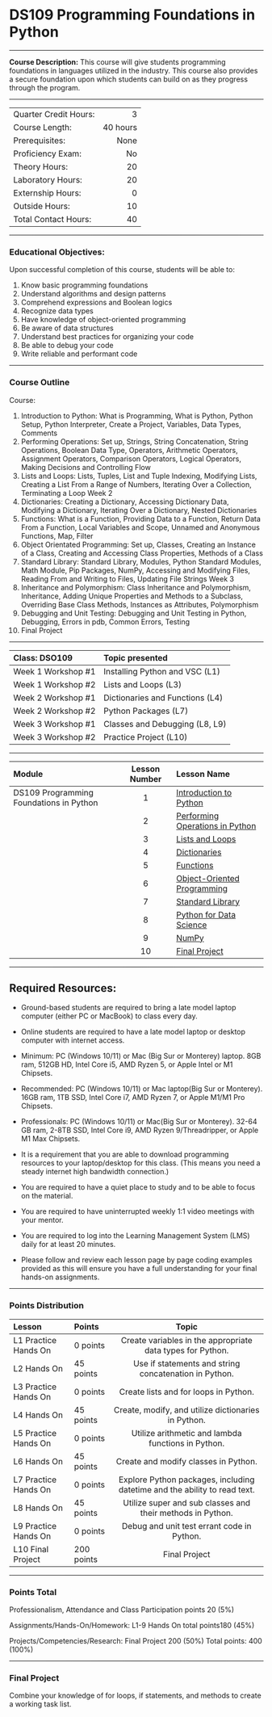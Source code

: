 # DS109 Programming Foundations in Python

<hr style="border: 0; height: 1px; background-image: linear-gradient(to right, rgba(0, 0, 0, 0), rgba(0, 0, 0, 0.75), rgba(0, 0, 0, 0));"/>

**Course Description:** This course will give students programming foundations in languages utilized in the industry.  This course also provides a secure foundation upon which students can build on as they progress through the program.  

<hr style="border: 0; height: 1px; background-image: linear-gradient(to right, rgba(0, 0, 0, 0), rgba(0, 0, 0, 0.75), rgba(0, 0, 0, 0));"/>

|                     |    |
|:---                 |---:|
|Quarter Credit Hours:|3|
|Course Length:       |40 hours|
|Prerequisites:       |None|
|Proficiency Exam:    |No|
|Theory Hours: 	      |20|
|Laboratory Hours:	  |20|
|Externship Hours:	  |0 |
|Outside Hours:	      |10|
|Total Contact Hours: |40|

<hr style="border: 0; height: 1px; background-image: linear-gradient(to right, rgba(0, 0, 0, 0), rgba(0, 0, 0, 0.75), rgba(0, 0, 0, 0));"/>

### Educational Objectives:
Upon successful completion of this course, students will be able to: 
 
1.	Know basic programming foundations
2.	Understand algorithms and design patterns
3.	Comprehend expressions and Boolean logics
4.	Recognize data types
5.	Have knowledge of object-oriented programming
6.	Be aware of data structures
7.	Understand best practices for organizing your code
8.	Be able to debug your code
9.	Write reliable and performant code 


<hr style="border: 0; height: 1px; background-image: linear-gradient(to right, rgba(0, 0, 0, 0), rgba(0, 0, 0, 0.75), rgba(0, 0, 0, 0));"/>

### Course Outline

Course:
1.	Introduction to Python: What is Programming, What is Python, Python Setup, Python Interpreter, Create a Project, Variables, Data Types, Comments
2.	Performing Operations: Set up, Strings, String Concatenation, String Operations, Boolean Data Type, Operators, Arithmetic Operators, Assignment Operators, Comparison Operators, Logical Operators, Making Decisions and Controlling Flow
3.	Lists and Loops: Lists, Tuples, List and Tuple Indexing, Modifying Lists, Creating a List From a Range of Numbers, Iterating Over a Collection, Terminating a Loop
Week 2
4.	Dictionaries: Creating a Dictionary, Accessing Dictionary Data, Modifying a Dictionary, Iterating Over a Dictionary, Nested Dictionaries
5.	Functions: What is a Function, Providing Data to a Function, Return Data From a Function, Local Variables and Scope, Unnamed and Anonymous Functions, Map, Filter
6.	Object Orientated Programming: Set up, Classes, Creating an Instance of a Class, Creating and Accessing Class Properties, Methods of a Class
7.	Standard Library: Standard Library, Modules, Python Standard Modules, Math Module, Pip Packages, NumPy, Accessing and Modifying Files, Reading From and Writing to Files, Updating File Strings
Week 3
8.	Inheritance and Polymorphism: Class Inheritance and Polymorphism, Inheritance, Adding Unique Properties and Methods to a Subclass, Overriding Base Class Methods, Instances as Attributes, Polymorphism
9.	Debugging and Unit Testing: Debugging and Unit Testing in Python, Debugging, Errors in pdb, Common Errors, Testing
10.	Final Project

<hr style="border: 0; height: 1px; background-image: linear-gradient(to right, rgba(0, 0, 0, 0), rgba(0, 0, 0, 0.75), rgba(0, 0, 0, 0));"/>

|Class: DSO109	|Topic presented|
|:-- |:-- |
|Week 1 Workshop #1| 	Installing Python and VSC (L1)|
|Week 1 Workshop #2| 	Lists and Loops (L3)|
|Week 2 Workshop #1| 	Dictionaries and Functions (L4)|
|Week 2 Workshop #2| 	Python Packages (L7)|
|Week 3 Workshop #1| 	Classes and Debugging (L8, L9)|
|Week 3 Workshop #2| 	Practice Project (L10)|

<hr style="border: 0; height: 1px; background-image: linear-gradient(to right, rgba(0, 0, 0, 0), rgba(0, 0, 0, 0.75), rgba(0, 0, 0, 0));"/>


|Module                 |Lesson Number|Lesson Name|
|:---                   |:---:        |:---       |
|DS109 Programming Foundations in Python  |1   | [Introduction to Python](DS109-L1-Introduction-to-Python.ipynb)  |
|                       |2   | [Performing Operations in Python](DS109-L2-Operations-in-Python.ipynb)                |
|                       |3   | [Lists and Loops ](DS109-L3-Lists-and-Looping.ipynb)              |
|                       |4   | [Dictionaries ](DS109-L4-Dictionaries.ipynb)|
|                       |5   | [Functions](DS109-L5-Functions.ipynb)      |
|                       |6   | [Object-Oriented Programming](DS109-L6-Classes.ipynb)        | 
|                       |7   | [Standard Library](DS109-L7-Modules.ipynb)       |
|                       |8   | [Python for Data Science](DS109-L8-Python-for-Data-Science.ipynb)   | 
|                       |9   | [NumPy](DS109-L9-Matrix-Operations.ipynb)  | 
|                       |10  | [Final Project ](DS109L10-Python-Final-Project.ipynb)         |

<hr style="border: 0; height: 1px; background-image: linear-gradient(to right, rgba(0, 0, 0, 0), rgba(0, 0, 0, 0.75), rgba(0, 0, 0, 0));"/>

## Required Resources: 
- Ground-based students are required to bring a late model laptop computer (either PC or MacBook) to class every day.  

- Online students are required to have a late model laptop or desktop computer with internet access.  

- Minimum: PC (Windows 10/11) or Mac (Big Sur or Monterey) laptop. 8GB ram, 512GB HD, Intel Core i5,  AMD Ryzen 5, or Apple Intel or M1 Chipsets.

- Recommended: PC (Windows 10/11) or Mac laptop(Big Sur or Monterey). 16GB ram, 1TB SSD, Intel Core i7, AMD Ryzen 7, or Apple M1/M1 Pro Chipsets.

- Professionals: PC (Windows 10/11) or Mac(Big Sur or Monterey). 32-64 GB ram, 2-8TB SSD, Intel Core i9, AMD Ryzen 9/Threadripper, or Apple M1 Max Chipsets.

- It is a requirement that you are able to download programming resources to your laptop/desktop for this class. (This means you need a steady internet high bandwidth connection.)

- You are required to have a quiet place to study and to be able to focus on the material.

- You are required to have uninterrupted weekly 1:1 video meetings with your mentor.

- You are required to log into the Learning Management System (LMS) daily for at least 20 minutes.

- Please follow and review each lesson page by page coding examples provided as this will ensure you have a full understanding for your final hands-on assignments.

<hr style="border: 0; height: 1px; background-image: linear-gradient(to right, rgba(0, 0, 0, 0), rgba(0, 0, 0, 0.75), rgba(0, 0, 0, 0));"/>

### Points Distribution
|Lesson | Points| Topic|
|:-- |:-- |:--:|
| L1 Practice Hands On| 0 points| Create variables in the appropriate data types for Python.|
| L2 Hands On | 45 points| Use if statements and string concatenation in Python.
| L3 Practice Hands On | 0 points | Create lists and for loops in Python. 
| L4 Hands On | 45 points| Create, modify, and utilize dictionaries in Python.|
| L5 Practice Hands On | 0 points | Utilize arithmetic and lambda functions in Python.|
| L6 Hands On | 45 points | Create and modify classes in Python.
| L7 Practice Hands On | 0 points | Explore Python packages, including datetime and the ability to read text. 
| L8 Hands On | 45 points | Utilize super and sub classes and their methods in Python.
| L9 Practice Hands On | 0 points | Debug and unit test errant code in Python.
| L10 Final Project | 200 points | Final Project 

<hr style="border: 0; height: 1px; background-image: linear-gradient(to right, rgba(0, 0, 0, 0), rgba(0, 0, 0, 0.75), rgba(0, 0, 0, 0));"/>

### Points Total
Professionalism, Attendance and Class Participation points 20 (5%) 

Assignments/Hands-On/Homework: L1-9 Hands On total points180 (45%)

Projects/Competencies/Research: Final Project 200 (50%) 
Total points: 400 (100%)

<hr style="border: 0; height: 1px; background-image: linear-gradient(to right, rgba(0, 0, 0, 0), rgba(0, 0, 0, 0.75), rgba(0, 0, 0, 0));"/>

### Final Project
Combine your knowledge of for loops, if statements, and methods to create a working task list.
